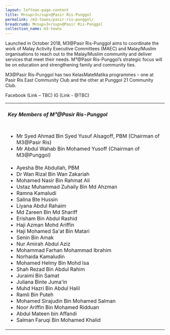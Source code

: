 ```yaml
---
layout: leftnav-page-content
title: M<sup>3</sup>@Pasir Ris-Punggol
permalink: /m3-towns/pasir-ris-punggol/
breadcrumb: M<sup>3</sup>@Pasir Ris-Punggol
collection_name: m3-towns
---
```


Launched in October 2018, M3@Pasir Ris-Punggol aims to coordinate the work of Malay Activity Executive Committees (MAEC) and Malay/Muslim organisations to reach out to the Malay/Muslim community and deliver services that meet their needs. M³@Pasir Ris-Punggol’s strategic focus will be on education and strengthening family and community ties.

M3@Pasir Ris-Punggol has two KelasMateMatika programmes – one at Pasir Ris East Community Club and the other at Punggol 21 Community Club.

Facebook (Link – TBC)
IG (Link - @TBC) 

<table class="table-h">
  <tr>
  <td><h5>Key Members of M³@Pasir Ris-Punggol</h5></td>
  </tr>
  <tr>
    <td>
      <ul>
        <li>Mr Syed Ahmad Bin Syed Yusuf Alsagoff, PBM (Chairman of M3@Pasir Ris)</li>
        <li>Mr Abdul Wahab Bin Mohamed Yusoff (Chairman of M3@Punggol)</li><br>
        <li>Ayesha Bte Abdullah, PBM</li>
        <li>Dr Wan Rizal Bin Wan Zakariah</li>
<li>Mohamed Nasir Bin Rahmat Ali</li>
<li>Ustaz Muhammad Zuhaily Bin Md Ahzman</li>
<li>Ramna Kamaludi</li>
<li>Salina Bte Hussin</li>
<li>Liyana Abdul Rahaim</li>
<li>Md Zareen Bin Md Shariff</li>
<li>Erisham Bin Abdul Rashid</li>
<li>Haji Azman Mohd Ariffin</li>
<li>Haji Mohamed Sa'at Bin Matari</li>
<li>Senin Bin Amak</li>
<li>Nur Amirah Abdul Aziz</li>
<li>Mohammad Farhan Mohammad Ibrahim</li>
<li>Norhaida Kamaludin</li>
<li>Mohamed Helmy Bin Mohd Isa</li>
<li>Shah Rezad Bin Abdul Rahim</li>
<li>Juraimi Bin Samat</li>
<li>Juliana Binte Juma'in</li>
<li>Muhd Hazri Bin Abdul Halil</li>
<li>Ramli Bin Puteh</li>
<li>Mohamed Sirajudin Bin Mohamed Salman</li>
<li>Noor Ariffin Bin Mohamed Ridduan</li>
<li>Abdul Mateen bin Affandi</li>
<li>Salman Faruqi Bin Mohamed Khalid</li>
      </ul>
    </td>
  </tr>
  </table>

